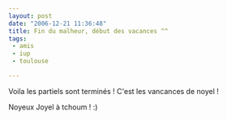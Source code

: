 ```yaml
---
layout: post
date: "2006-12-21 11:36:48"
title: Fin du malheur, début des vacances ^^
tags:
 - amis
 - iup
 - toulouse

---
```


Voila les partiels sont terminés ! C'est les vancances de noyel !

Noyeux Joyel à tchoum ! :)
